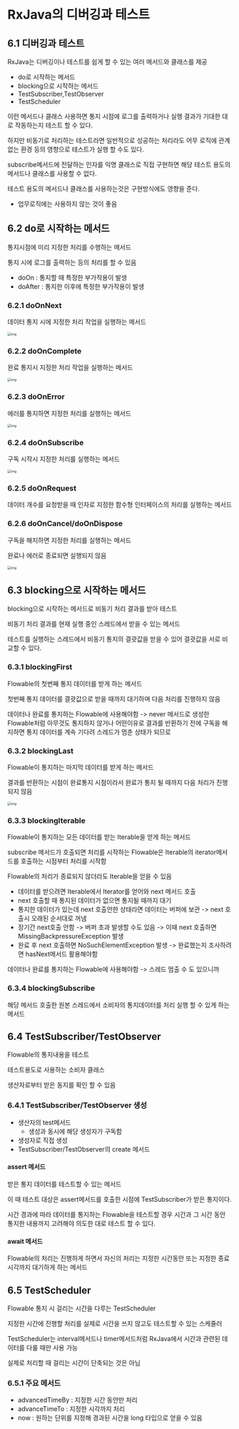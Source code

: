 # RxJava의 디버깅과 테스트

## 6.1 디버깅과 테스트

RxJava는 디버깅이나 테스트를 쉽게 할 수 있는 여러 메서드와 클래스를 제공

- do로 시작하는 메서드
- blocking으로 시작하는 메서드
- TestSubscriber,TestObserver
- TestScheduler

이런 메서드나 클래스 사용하면 통지 시점에 로그를 출력하거나 실행 결과가 기대한 대로 작동하는지 테스트 할 수 있다.

하지만 비동기로 처리하는 테스트라면 일반적으로 성공하는 처리라도 어무 로직에 관계없는 환경 등의 영향으로 테스트가 실행 할 수도 있다.

subscribe메서드에 전달하는 인자를 익명 클래스로 직접 구현하면 해당 테스트 용도의 메서드나 클래스를 사용할 수 없다.

테스트 용도의 메서드나 클래스를 사용하는것은 구현방식에도 영향을 준다.

- 업무로직에는 사용하지 않는 것이 좋음



## 6.2 do로 시작하는 메서드

통지시점에 미리 지정한 처리를 수행하는 메서드

통지 시에 로그를 출력하는 등의 처리를 할 수 있음

- doOn : 통지할 때 특정한 부가작용이 발생
- doAfter : 통지한 이후에 특정한 부가작용이 발생

### 6.2.1 doOnNext

데이터 통지 시에 지정한 처리 작업을 실행하는 메서드

<img src="https://raw.github.com/wiki/ReactiveX/RxJava/images/rx-operators/doOnNext.png" alt="img" style="zoom:50%;" />



###  6.2.2 doOnComplete

완료 통지시 지정한 처리 작업을 실행하는 메서드

<img src="https://raw.github.com/wiki/ReactiveX/RxJava/images/rx-operators/doOnComplete.png" alt="img" style="zoom:50%;" />



### 6.2.3 doOnError

에러를 통지하면 지정한 처리를 실행하는 메서드

<img src="https://raw.github.com/wiki/ReactiveX/RxJava/images/rx-operators/doOnError.png" alt="img" style="zoom:50%;" />



### 6.2.4 doOnSubscribe

구독 시작시 지정한 처리를 실행하는 메서드

<img src="https://raw.github.com/wiki/ReactiveX/RxJava/images/rx-operators/doOnSubscribe.png" alt="img" style="zoom:50%;" />



### 6.2.5 doOnRequest

데이터 개수를 요청받을 때 인자로 지정한 함수형 인터페이스의 처리를 실행하는 메서드



### 6.2.6 doOnCancel/doOnDispose

구독을 해지하면 지정한 처리를 실행하는 메서드

완료나 에러로 종료되면 실행되지 않음

<img src="https://raw.github.com/wiki/ReactiveX/RxJava/images/rx-operators/doOnUnsubscribe.png" alt="img" style="zoom:50%;" />



## 6.3 blocking으로 시작하는 메서드

blocking으로 시작하는 메서드로 비동기 처리 결과를 받아 테스트

비동기 처리 결과를 현재 실행 중인 스레드에서 받을 수 있는 메서드

테스트를 실행하는 스레드에서 비동기 통지의 결괏값을 받을 수 있어 결괏값을 서로 비교할 수 있다.

### 6.3.1 blockingFirst

Flowable의 첫번째 통지 데이터를 받게 하는 메서드

첫번째 통지 데이터를 결괏값으로 받을 때까지 대기하며 다음 처리를 진행하지 않음

데이터나 완료를 통지하는 Flowable에 사용해야함 -> never 메서드로 생성한 Flowable처럼 아무것도 통지하지 않거나 어떤이유로 결과를 반환하기 전에 구독을 해지하면 통지 데이터를 계속 기다려 스레드가 멈춘 상태가 되므로

### 6.3.2 blockingLast

Flowable이 통지하는 마지막 데이터를 받게 하는 메서드

결과를 반환하는 시점이 완료통지 시점이라서 완료가 통지 될 때까지 다음 처리가 진행되지 않음

<img src="https://github.com/ReactiveX/RxJava/wiki/images/rx-operators/B.last.png" alt="img" style="zoom:50%;" />

### 6.3.3 blockingIterable

Flowable이 통지하는 모든 데이터를 받는 Iterable을 얻게 하는 메서드

subscribe 메서드가 호출되면 처리를 시작하는 Flowable은 Iterable의 iterator메서드를 호출하는 시점부터 처리를 시작함

Flowable의 처리가 종료되지 않더라도 Iterable을 얻을 수 있음

- 데이터를 받으려면 Iterable에서 Iterator를 얻어와 next 메서드 호출
- next 호출할 때 통지된 데이터가 없으면 통지될 때까지 대기
- 통지한 데이터가 있는데 next 호출안한 상태라면 데이터는 버퍼에 보관 -> next 호출시 오래된 순서대로 꺼냄
- 장기간 next호출 안함 -> 버퍼 초과 발생할 수도 있음 -> 이때 next 호출하면 MissingBackpressureException 발생
- 완료 후 next 호출하면 NoSuchElementException 발생 -> 완료했는지 조사하려면 hasNext메서드 활용해야함

데이터나 완료를 통지하는 Flowable에 사용해야함 -> 스레드 멈출 수 도 있으니까

### 6.3.4 blockingSubscribe

해당 메서드 호출한 원본 스레드에서 소비자의 통지데이터를 처리 실행 할 수 있게 하는 메서드



## 6.4 TestSubscriber/TestObserver

Flowable의 통지내용을 테스트

테스트용도로 사용하는 소비자 클래스

생산자로부터 받은 동지를 확인 할 수 있음

### 6.4.1 TestSubscriber/TestObserver 생성

- 생산자의 test메서드
  - 생성과 동시에 해당 생성자가 구독함
- 생성자로 직접 생성
-  TestSubscriber/TestObserver의 create 메서드

#### assert 메서드

받은 통지 데이터를 테스트할 수 있는 메서드

이 때 테스트 대상은 assert메서드를 호출한 시점에 TestSubscriber가 받은 통지이다.

시간 경과에 따라 데이터를 통지하는 Flowable을 테스트할 경우 시간과 그 시간 동안 통지한 내용까지 고려해야 의도한 대로 테스트 할 수 있다.



#### await 메서드

Flowable의 처리는 진행하게 하면서 자신의 처리는 지정한 시간동안 또는 지정한 종료 시각까지 대기하게 하는 메서드



## 6.5 TestScheduler

Flowable 통지 시 걸리는 시간을 다루는 TestScheduler

지정한 시간에 진행할 처리를 실제로 시간을 쓰지 않고도 테스트할 수 있는 스케줄러

TestScheduler는 interval메서드나 timer메서드처럼 RxJava에서 시간과 관련된 데이터를 다룰 때만 사용 가능

실제로 처리할 때 걸리는 시간이 단축되는 것은 아님

### 6.5.1 주요 메서드

- advancedTimeBy : 지정한 시간 동안만 처리
- advanceTimeTo : 지정한 시각까지 처리
- now : 원하는 단위를 지정해 경과된 시간을 long 타입으로 얻을 수 있음